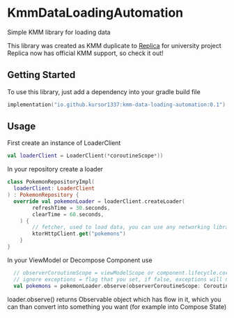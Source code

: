 # KmmDataLoadingAutomation
Simple KMM library for loading data

This library was created as KMM duplicate to [Replica](https://github.com/aartikov/Replica/) for university project
Replica now has official KMM support, so check it out!

## Getting Started
To use this library, just add a dependency into your gradle build file

```kotlin
implementation("io.github.kursor1337:kmm-data-loading-automation:0.1")
```

## Usage
First create an instance of LoaderClient

```kotlin
val loaderClient = LoaderClient(*coroutineScope*))
```

In your repository create a loader
```kotlin
class PokemonRepositoryImpl(
  loaderClient: LoaderClient
) : PokemonRepository {
  override val pokemonLoader = loaderClient.createLoader(
        refreshTime = 30.seconds,
        clearTime = 60.seconds,
    ) {
        // fetcher, used to load data, you can use any networking library
        ktorHttpClient.get("pokemons")
    }
}
```

In your ViewModel or Decompose Component use
```kotlin
  // observerCoroutineScope = viewModelScope or component.lifecycle.coroutineScope(), isObserverActive = stateflow that shows that this observer is still active
  // ignore exceptions = flag that you set, if false, exceptions will not be handled(may be usefull in debugging)
  val pokemons = pokemonLoader.observe(observerCoroutineScope: CoroutineScope, isObserverActive: StateFlow<Boolean>, ignoreExceptions: Boolean)
```

loader.observe() returns Observable object which has flow in it, which you can than convert into something you want (for example into Compose State)
